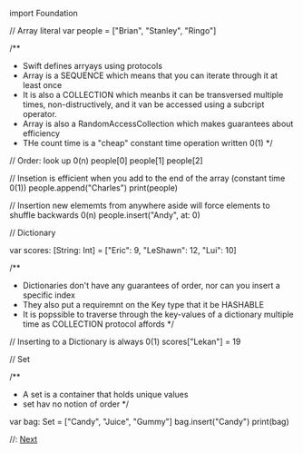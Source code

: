 import Foundation

// Array literal
var people = ["Brian", "Stanley", "Ringo"]

/**
 - Swift defines arryays using protocols
 - Array is a SEQUENCE which means that you can iterate through it at least once
 - It is also a COLLECTION which meanbs it can be transversed multiple times,
   non-distructively, and it van be accessed using a subcript operator.
 - Array is also a RandomAccessCollection which makes guarantees about efficiency
 - THe count time is a "cheap" constant time operation written 0(1)
 */


// Order: look up 0(n)
people[0]
people[1]
people[2]


// Insetion is efficient when you add to the end of the array (constant time 0(1))
people.append("Charles")
print(people)


// Insertion new elememts from anywhere aside will force elements to shuffle backwards 0(n)
people.insert("Andy", at: 0)



// Dictionary

var scores: [String: Int] = ["Eric": 9, "LeShawn": 12, "Lui": 10]

/**
 - Dictionaries don't have any guarantees of order,  nor can you insert a specific index
 - They also put a requiremnt on the Key type that it be HASHABLE
 - It is popssible to traverse through the key-values of a dictionary multiple time as COLLECTION
   protocol affords
*/

// Inserting  to a Dictionary is always 0(1)
scores["Lekan"] = 19

// Set

/**
 - A set is a container that holds unique values
 - set hav no notion of order
 */

var bag: Set<String> = ["Candy", "Juice", "Gummy"]
bag.insert("Candy")
print(bag)

//: [Next](@next)

